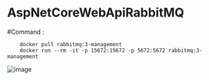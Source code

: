 # AspNetCoreWebApiRabbitMQ
#Command :
```
	docker pull rabbitmq:3-management
	docker run --rm -it -p 15672:15672 -p 5672:5672 rabbitmq:3-management
```

![image](https://user-images.githubusercontent.com/48196420/195758416-5134bbff-7e55-438f-87e3-660a5d32be18.png)
